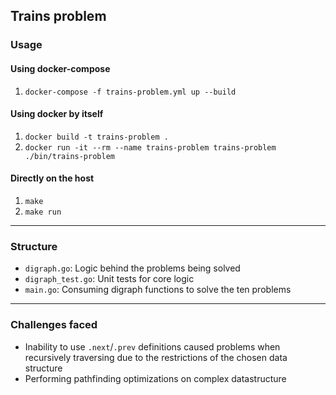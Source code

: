 Trains problem
--------------------------

### Usage

#### Using docker-compose
1. `docker-compose -f trains-problem.yml up --build`

#### Using docker by itself
1. `docker build -t trains-problem .`
2. `docker run -it --rm --name trains-problem trains-problem ./bin/trains-problem`

#### Directly on the host
1. `make`
2. `make run`

-------------

### Structure
- `digraph.go`: Logic behind the problems being solved
- `digraph_test.go`: Unit tests for core logic
- `main.go`: Consuming digraph functions to solve the ten problems

-------------

### Challenges faced
- Inability to use `.next`/`.prev` definitions caused problems when recursively traversing due to the restrictions of the chosen data structure
- Performing pathfinding optimizations on complex datastructure